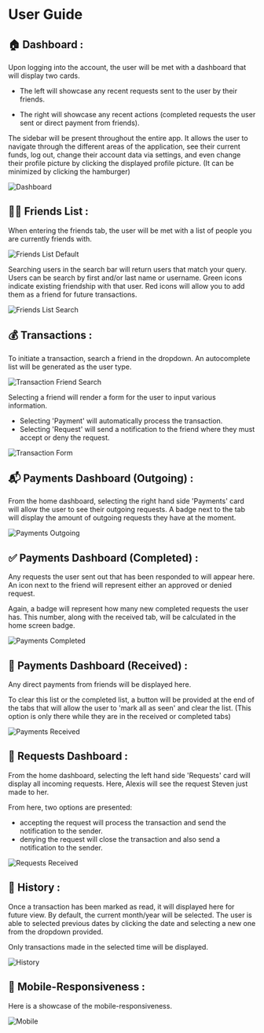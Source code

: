 # User Guide

## 🏠 Dashboard :

Upon logging into the account, the user will be met with a dashboard that will display two cards.

-   The left will showcase any recent requests sent to the user by their friends.

-   The right will showcase any recent actions (completed requests the user sent or direct payment from friends).

The sidebar will be present throughout the entire app. It allows the user to navigate through the different areas of the application, see their current funds, log out, change their account data via settings, and even change their profile picture by clicking the displayed profile picture. (It can be minimized by clicking the hamburger)

![Dashboard](https://github.com/nguyntony/twinmo/blob/main/user-guide/dashboard.png)

## 👯‍♂️ Friends List :

When entering the friends tab, the user will be met with a list of people you are currently friends with.

![Friends List Default](https://github.com/nguyntony/twinmo/blob/main/user-guide/friend-list.png)

Searching users in the search bar will return users that match your query. Users can be search by first and/or last name or username. Green icons indicate existing friendship with that user. Red icons will allow you to add them as a friend for future transactions.

![Friends List Search](https://github.com/nguyntony/twinmo/blob/main/user-guide/friend-search.png)

## 💰 Transactions :

To initiate a transaction, search a friend in the dropdown. An autocomplete list will be generated as the user type.

![Transaction Friend Search](https://github.com/nguyntony/twinmo/blob/main/user-guide/friend-pay-search.png)

Selecting a friend will render a form for the user to input various information.

-   Selecting 'Payment' will automatically process the transaction.
-   Selecting 'Request' will send a notification to the friend where they must accept or deny the request.

![Transaction Form](https://github.com/nguyntony/twinmo/blob/main/user-guide/pay-form.png)

## 📬 Payments Dashboard (Outgoing) :

From the home dashboard, selecting the right hand side 'Payments' card will allow the user to see their outgoing requests. A badge next to the tab will display the amount of outgoing requests they have at the moment.

![Payments Outgoing](https://github.com/nguyntony/twinmo/blob/main/user-guide/payment-outgoing.png)

## ✅ Payments Dashboard (Completed) :

Any requests the user sent out that has been responded to will appear here. An icon next to the friend will represent either an approved or denied request.

Again, a badge will represent how many new completed requests the user has. This number, along with the received tab, will be calculated in the home screen badge.

![Payments Completed](https://github.com/nguyntony/twinmo/blob/main/user-guide/payment-completed.png)

## 📩 Payments Dashboard (Received) :

Any direct payments from friends will be displayed here.

To clear this list or the completed list, a button will be provided at the end of the tabs that will allow the user to 'mark all as seen' and clear the list. (This option is only there while they are in the received or completed tabs)

![Payments Received](https://github.com/nguyntony/twinmo/blob/main/user-guide/payment-received.png)

## 💬 Requests Dashboard :

From the home dashboard, selecting the left hand side 'Requests' card will display all incoming requests. Here, Alexis will see the request Steven just made to her.

From here, two options are presented:

-   accepting the request will process the transaction and send the notification to the sender.
-   denying the request will close the transaction and also send a notification to the sender.

![Requests Received](https://github.com/nguyntony/twinmo/blob/main/user-guide/requests.png)

## 📆 History :

Once a transaction has been marked as read, it will displayed here for future view. By default, the current month/year will be selected. The user is able to selected previous dates by clicking the date and selecting a new one from the dropdown provided.

Only transactions made in the selected time will be displayed.

![History](https://github.com/nguyntony/twinmo/blob/main/user-guide/history.png)

## 📱 Mobile-Responsiveness :

Here is a showcase of the mobile-responsiveness.

![Mobile](https://github.com/nguyntony/twinmo/blob/main/user-guide/mobile.png)
